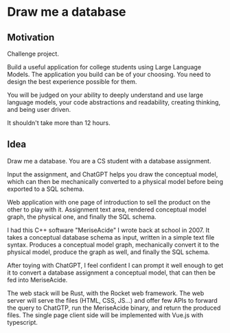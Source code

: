 # Draw me a database

## Motivation

Challenge project.

Build a useful application for college students using Large Language Models.
The application you build can be of your choosing.
You need to design the best experience possible for them.

You will be judged on your ability to deeply understand and use large language
models, your code abstractions and readability, creating thinking, and being
user driven.

It shouldn't take more than 12 hours.

## Idea

Draw me a database. You are a CS student with a database assignment.

Input the assignment, and ChatGPT helps you draw the conceptual model, which can
then be mechanically converted to a physical model before being exported to a
SQL schema.

Web application with one page of introduction to sell the product on the other
to play with it. Assignment text area, rendered conceptual model graph, the
physical one, and finally the SQL schema.

I had this C++ software "MeriseAcide" I wrote back at school in 2007. It takes a
conceptual database schema as input, written in a simple text file syntax.
Produces a conceptual model graph, mechanically convert it to the physical
model, produce the graph as well, and finally the SQL schema.

After toying with ChatGPT, I feel confident I can prompt it well enough to get
it to convert a database assignment a conceptual model, that can then be fed
into MeriseAcide.

The web stack will be Rust, with the Rocket web framework. The web server will
serve the files (HTML, CSS, JS...) and offer few APIs to forward the query to
ChatGTP, run the MeriseAcide binary, and return the produced files.
The single page client side will be implemented with Vue.js with typescript.
